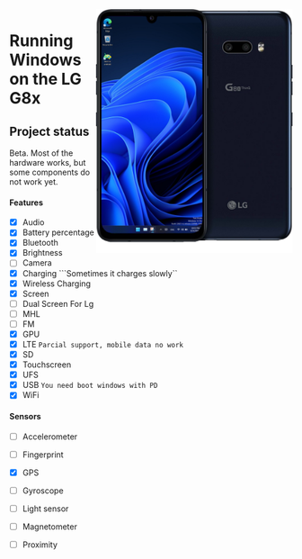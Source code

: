 <img align="right" src="https://github.com/Icesito68/Port-Windows-11-Lg-G8x/blob/main/mh2lm.png" width="350" alt="Windows 11 Running On A Lg G8x">


# Running Windows on the LG G8x

## Project status

Beta. Most of the hardware works, but some components do not work yet.

#### Features

- [x] Audio
- [x] Battery percentage
- [x] Bluetooth
- [x] Brightness
- [ ] Camera
- [x] Charging ```Sometimes it charges slowly``
- [x] Wireless Charging 
- [x] Screen
- [ ] Dual Screen For Lg
- [ ] MHL
- [ ] FM
- [x] GPU
- [x] LTE ```Parcial support, mobile data no work```
- [x] SD
- [x] Touchscreen
- [x] UFS
- [x] USB ```You need boot windows with PD```
- [x] WiFi

#### Sensors
- [ ] Accelerometer
- [ ] Fingerprint
- [x] GPS
- [ ] Gyroscope
- [ ] Light sensor
- [ ] Magnetometer
- [ ] Proximity

